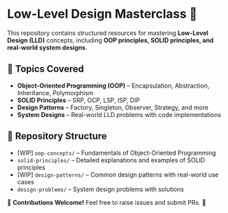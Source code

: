 # Low-Level Design Masterclass 🚀  

This repository contains structured resources for mastering **Low-Level Design (LLD)** concepts, including **OOP principles, SOLID principles, and real-world system designs**.

## 📌 Topics Covered  
- **Object-Oriented Programming (OOP)** – Encapsulation, Abstraction, Inheritance, Polymorphism  
- **SOLID Principles** – SRP, OCP, LSP, ISP, DIP  
- **Design Patterns** – Factory, Singleton, Observer, Strategy, and more  
- **System Designs** – Real-world LLD problems with code implementations  

## 📂 Repository Structure  
- [WIP] `oop-concepts/` – Fundamentals of Object-Oriented Programming  
- `solid-principles/` – Detailed explanations and examples of SOLID principles  
- [WIP] `design-patterns/` – Common design patterns with real-world use cases  
- `design-problems/` – System design problems with solutions  

🔹 **Contributions Welcome!** Feel free to raise issues and submit PRs. 🚀  

